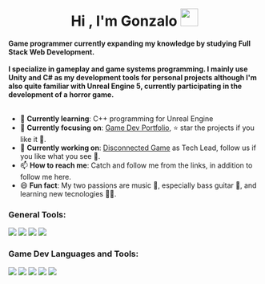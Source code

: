 <h1 align="center">Hi , I'm Gonzalo <img src="https://media.giphy.com/media/hvRJCLFzcasrR4ia7z/giphy.gif" width="35"></h1>

<!-- About me -->
<p>
  <strong>
    Game programmer currently expanding my knowledge by studying Full Stack Web Development.<br><br>
    I specialize in gameplay and game systems programming. I mainly use Unity and C# as my development tools for personal projects although I'm also quite familiar with Unreal Engine 5, currently participating in       the development of a horror game. <br><br>
  </strong>
</p>

<ul>
  <li>🌱 <b>Currently learning</b>: C++ programming for Unreal Engine</li>
  <li>🎯 <b>Currently focusing on</b>: <a href="https://github.com/stars/Goblanch/lists/game-dev-portfolio">Game Dev Portfolio</a>, ⭐️ star the projects if you like it 🤩.</li>
  <li>👷 <b>Currently working on</b>: <a href="https://www.instagram.com/typing_monke/">Disconnected Game</a> as Tech Lead, follow us if you like what you see 👀.</li>
  <li>📫 <b>How to reach me</b>: Catch and follow me from the links, in addition to follow me here.</li>
  <li>😄 <b>Fun fact</b>: My two passions are music 🎵, especially bass guitar 🎸, and learning new tecnologies 👨‍💻.</li>
</ul>

<!-- Languages and tools -->
<h3 align="left">General Tools:</h3>
<p align="left">
  <img src="https://img.shields.io/badge/Visual%20Studio%20Code-0078d7.svg?style=for-the-badge&logo=visual-studio-code&logoColor=white">
  <img src="https://img.shields.io/badge/Visual%20Studio-5C2D91.svg?style=for-the-badge&logo=visual-studio&logoColor=white">
  <img src="https://img.shields.io/badge/git-%23F05033.svg?style=for-the-badge&logo=git&logoColor=white"> 
  <img src="https://img.shields.io/badge/github-%23121011.svg?style=for-the-badge&logo=github&logoColor=white">
</p>
<h3 align="left">Game Dev Languages and Tools:</h3>
<p align="left">
  <img src="https://img.shields.io/badge/unity-%23000000.svg?style=for-the-badge&logo=unity&logoColor=white">
  <img src="https://img.shields.io/badge/c%23-%23239120.svg?style=for-the-badge&logo=csharp&logoColor=white">
  <img src="https://img.shields.io/badge/unrealengine-%23313131.svg?style=for-the-badge&logo=unrealengine&logoColor=white"> 
  <img src="https://img.shields.io/badge/c++-%2300599C.svg?style=for-the-badge&logo=c%2B%2B&logoColor=white">
  <img src="https://img.shields.io/badge/-PERFORCE%20HELIX-00AEEF?style=for-the-badge&logo=Perforce&logoColor=white">
</p>
